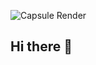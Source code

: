 ![Capsule Render](https://capsule-render.vercel.app/api?type=soft&color=0:7A5DC7,100:FF69B4&text=Good%20to%20use%20with%20other%20readme&fontSize=40&animation=twinkling)


## Hi there 👋

<!--
**ssuhyon/ssuhyon** is a ✨ _special_ ✨ repository because its `README.md` (this file) appears on your GitHub profile.

Here are some ideas to get you started:

- 🔭 I’m currently working on ...
- 🌱 I’m currently learning ...
- 👯 I’m looking to collaborate on ...
- 🤔 I’m looking for help with ...
- 💬 Ask me about ...
- 📫 How to reach me: ...
- 😄 Pronouns: ...
- ⚡ Fun fact: ...
-->
